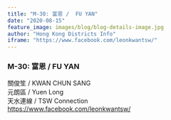 ```yaml
---
title: "M-30: 富恩 /  FU YAN"
date: "2020-08-15"
feature_image: images/blog/blog-details-image.jpg
author: "Hong Kong Districts Info"
iframe: "https://www.facebook.com/leonkwantsw/"
---
```


### M-30: 富恩 /  FU YAN  
關俊笙 /  KWAN CHUN SANG  
元朗區 / Yuen Long  
天水連線 /  TSW Connection  
https://www.facebook.com/leonkwantsw/
